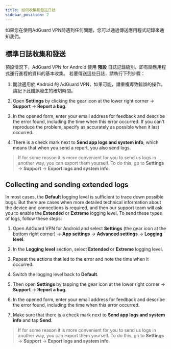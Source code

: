 ```yaml
---
title: 如何收集和發送日誌
sidebar_position: 2
---
```


如果您在使用AdGuard VPN時遇到任何問題，您可以通過傳送應用程式記錄來通知我們。

## 標準日誌收集和發送

預設情況下，AdGuard VPN for Android 使用 **預設** 日誌記錄級別，即有關應用程式運行進程的資料的基本收集。 若要傳送這些日誌，請執行下列步驟：

1. 開啟適用於 Android 的 AdGuard VPN，如果可能，請重複導致錯誤的操作。 請記下此錯誤發生的確切時間。

2. Open **Settings** by clicking the gear icon at the lower right corner → **Support** → **Report a bug**.

3. In the opened form, enter your email address for feedback and describe the error found, including the time when this error occurred. If you can't reproduce the problem, specify as accurately as possible when it last occurred.

4. There is a check mark next to **Send app logs and system info**, which means that when you send a report, you also send logs.
> If for some reason it is more convenient for you to send us logs in another way, you can export them yourself. To do this, go to **Settings** → **Support** → **Export logs and system info**.

## Collecting and sending extended logs

In most cases, the **Default** logging level is sufficient to trace down possible bugs. But there are cases when more detailed technical information about the device and connections is required, and then our support team will ask you to enable the **Extended** or **Extreme** logging level. To send these types of logs, follow these steps:

1. Open AdGuard VPN for Android and select **Settings** (the gear icon at the bottom right corner) → **App settings** → **Advanced settings** → **Logging level**.

2. In the **Logging level** section, select **Extended** or **Extreme** logging level.

3. Repeat the actions that led to the error and note the time when it occurred.

4. Switch the logging level back to **Default**.

5. Then open **Settings** by tapping the gear icon at the lower right corner → **Support** → **Report a bug**.

6. In the opened form, enter your email address for feedback and describe the error found, including the time when this error occurred.

7. Make sure that there is a check mark next to **Send app logs and system info** and tap **Send**.
> If for some reason it is more convenient for you to send us logs in another way, you can export them yourself. To do this, go to **Settings** → **Support** → **Export logs and system info**.

